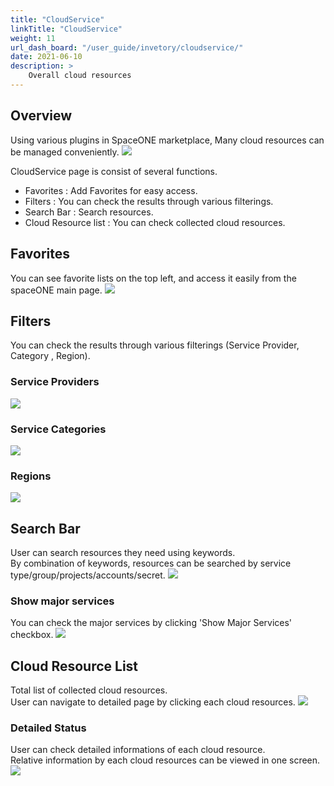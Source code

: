 ```yaml
---
title: "CloudService"
linkTitle: "CloudService"
weight: 11
url_dash_board: "/user_guide/invetory/cloudservice/" 
date: 2021-06-10
description: >
    Overall cloud resources
---
```


## Overview  
Using various plugins in SpaceONE marketplace, Many cloud resources can be managed conveniently.
![](/docs/guides/user_guide/invetory/cloudservice_img/cloudservice_image_01.png)

CloudService page is consist of several functions.
* Favorites : Add Favorites for easy access.
* Filters : You can check the results through various filterings.
* Search Bar : Search resources.
* Cloud Resource list : You can check collected cloud resources.

## Favorites
You can see favorite lists on the top left, and access it easily from the spaceONE main page.
![](/docs/guides/user_guide/invetory/cloudservice_img/cloudservice_image_02.png)

## Filters
You can check the results through various filterings (Service Provider, Category , Region).

### Service Providers
![](/docs/guides/user_guide/invetory/cloudservice_img/cloudservice_image_03.png)

### Service Categories
![](/docs/guides/user_guide/invetory/cloudservice_img/cloudservice_image_04.png)

### Regions
![](/docs/guides/user_guide/invetory/cloudservice_img/cloudservice_image_05.png)

## Search Bar
User can search resources they need using keywords.<br>
By combination of keywords, resources can be searched by service type/group/projects/accounts/secret. 
![](/docs/guides/user_guide/invetory/cloudservice_img/cloudservice_image_06.png)

### Show major services
You can check the major services by clicking 'Show Major Services' checkbox.
![](/docs/guides/user_guide/invetory/cloudservice_img/cloudservice_image_07.png)

## Cloud Resource List
Total list of collected cloud resources.<br>
User can navigate to detailed page by clicking each cloud resources.
![](/docs/guides/user_guide/invetory/cloudservice_img/cloudservice_image_08.png)

### Detailed Status
User can check detailed informations of each cloud resource.<br>
Relative information by each cloud resources can be viewed in one screen.
![](/docs/guides/user_guide/invetory/cloudservice_img/cloudservice_image_09.png)